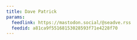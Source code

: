 ```yaml
---
title: Dave Patrick
params:
  feedlink: https://mastodon.social/@seadve.rss
  feedid: a81ca9f55168153028593f71e4228f70
---
```


